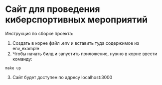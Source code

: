 # Сайт для проведения киберспортивных мероприятий

Инструкция по сборке проекта:
1) Создать в корне файл .env и вставить туда содержимое из env_example
2) Чтобы начать билд и запустить приложение, нужно в корне ввести команду:
```
make up
```
3) Сайт будет доступен по адресу localhost:3000

